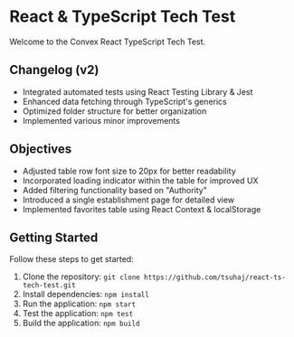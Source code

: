 # React & TypeScript Tech Test

Welcome to the Convex React TypeScript Tech Test.

## Changelog (v2)

- Integrated automated tests using React Testing Library & Jest
- Enhanced data fetching through TypeScript's generics
- Optimized folder structure for better organization
- Implemented various minor improvements

## Objectives

- Adjusted table row font size to 20px for better readability
- Incorporated loading indicator within the table for improved UX
- Added filtering functionality based on "Authority"
- Introduced a single establishment page for detailed view
- Implemented favorites table using React Context & localStorage

## Getting Started

Follow these steps to get started:

1. Clone the repository: `git clone https://github.com/tsuhaj/react-ts-tech-test.git`
2. Install dependencies: `npm install`
3. Run the application: `npm start`
4. Test the application: `npm test`
5. Build the application: `npm build`